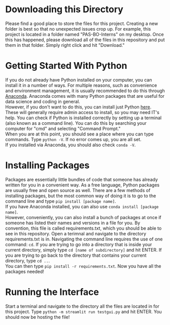 # Downloading this Directory
Please find a good place to store the files for this project. Creating a new folder is best so that 
no unexpected issues crop up. For example, this project is located in a folder named "PAS-BO-Interns" on my desktop. 
Once this has happened, please download all of the files in this repository and put them in that folder. 
Simply right click and hit "Download."

# Getting Started With Python
If you do not already have Python installed on your computer, you can install it in a number of ways.
For multiple reasons, such as convenience and environment management, it is usually recommended to do this through [Anaconda](https://www.anaconda.com/download). Anaconda comes with many Python packages that are useful for data science and coding in general.  
However, if you don't want to do this, you can install just Python [here](https://www.python.org/downloads/).  
These will generally require admin access to install, so you may need IT's help.
You can check if Python is installed correctly by setting up a terminal (also known as a command line).
You can do this by searching your computer for "cmd" and selecting "Command Prompt."  
When you are at this point, you should see a place where you can type commands. Type
```python -V```. If no error comes up, you are all set.  
 If you installed via Anaconda, you should also check ```conda -V```.

# Installing Packages
Packages are essentially little bundles of code that someone has already written for you in a convenient way. As a free language, Python packages are usually free and open source as well. There are a few methods of installing packages, but the most common way of doing it is to go to the command line and type ```pip install [package name]```.  
If you have Anaconda installed, you can also use ```conda install [package name]```.  
However, conveniently, you can also install a bunch of packages at once if someone has listed their names and versions in a file for you. By convention, this file is called requirements.txt, which you should be able to see in this repository. 
Open a terimnal and navigate to the directory requirements.txt is in. Navigating the command line requires the use of one command: ```cd```. If you are trying to go into a directory that is inside 
your current directory, simply type ```cd [name of subdirectory]``` and hit ENTER. If you are trying to go back to the directory that contains your current directory, type ```cd ..```.  
You can then type ```pip install -r requirements.txt```. Now you have all the packages needed!

# Running the Interface
Start a terminal and navigate to the directory all the files are located in for this project. 
Type ```python -m streamlit run testgui.py``` and hit ENTER. You should now be hosting the file!